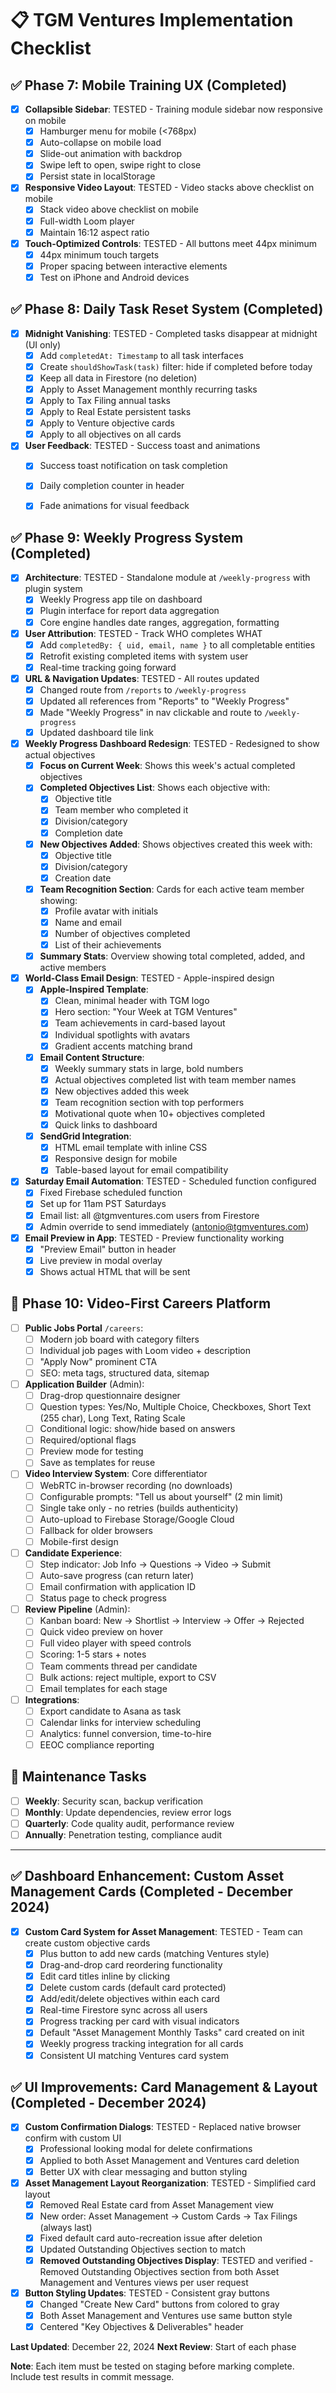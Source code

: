 # 📋 TGM Ventures Implementation Checklist

## ✅ Phase 7: Mobile Training UX (Completed)
- [x] **Collapsible Sidebar**: TESTED - Training module sidebar now responsive on mobile
  - [x] Hamburger menu for mobile (<768px)
  - [x] Auto-collapse on mobile load
  - [x] Slide-out animation with backdrop
  - [x] Swipe left to open, swipe right to close
  - [x] Persist state in localStorage
- [x] **Responsive Video Layout**: TESTED - Video stacks above checklist on mobile
  - [x] Stack video above checklist on mobile
  - [x] Full-width Loom player
  - [x] Maintain 16:12 aspect ratio
- [x] **Touch-Optimized Controls**: TESTED - All buttons meet 44px minimum
  - [x] 44px minimum touch targets
  - [x] Proper spacing between interactive elements
  - [x] Test on iPhone and Android devices

## ✅ Phase 8: Daily Task Reset System (Completed)
- [x] **Midnight Vanishing**: TESTED - Completed tasks disappear at midnight (UI only)
  - [x] Add `completedAt: Timestamp` to all task interfaces
  - [x] Create `shouldShowTask(task)` filter: hide if completed before today
  - [x] Keep all data in Firestore (no deletion)
  - [x] Apply to Asset Management monthly recurring tasks
  - [x] Apply to Tax Filing annual tasks
  - [x] Apply to Real Estate persistent tasks  
  - [x] Apply to Venture objective cards
  - [x] Apply to all objectives on all cards
- [x] **User Feedback**: TESTED - Success toast and animations
  - [x] Success toast notification on task completion
  - [x] Daily completion counter in header
  - [x] Fade animations for visual feedback


## ✅ Phase 9: Weekly Progress System (Completed)
- [x] **Architecture**: TESTED - Standalone module at `/weekly-progress` with plugin system
  - [x] Weekly Progress app tile on dashboard
  - [x] Plugin interface for report data aggregation
  - [x] Core engine handles date ranges, aggregation, formatting
- [x] **User Attribution**: TESTED - Track WHO completes WHAT
  - [x] Add `completedBy: { uid, email, name }` to all completable entities
  - [x] Retrofit existing completed items with system user
  - [x] Real-time tracking going forward
- [x] **URL & Navigation Updates**: TESTED - All routes updated
  - [x] Changed route from `/reports` to `/weekly-progress`
  - [x] Updated all references from "Reports" to "Weekly Progress"
  - [x] Made "Weekly Progress" in nav clickable and route to `/weekly-progress`
  - [x] Updated dashboard tile link
- [x] **Weekly Progress Dashboard Redesign**: TESTED - Redesigned to show actual objectives
  - [x] **Focus on Current Week**: Shows this week's actual completed objectives
  - [x] **Completed Objectives List**: Shows each objective with:
    - [x] Objective title
    - [x] Team member who completed it
    - [x] Division/category
    - [x] Completion date
  - [x] **New Objectives Added**: Shows objectives created this week with:
    - [x] Objective title
    - [x] Division/category
    - [x] Creation date
  - [x] **Team Recognition Section**: Cards for each active team member showing:
    - [x] Profile avatar with initials
    - [x] Name and email
    - [x] Number of objectives completed
    - [x] List of their achievements
  - [x] **Summary Stats**: Overview showing total completed, added, and active members
- [x] **World-Class Email Design**: TESTED - Apple-inspired design
  - [x] **Apple-Inspired Template**:
    - [x] Clean, minimal header with TGM logo
    - [x] Hero section: "Your Week at TGM Ventures"
    - [x] Team achievements in card-based layout
    - [x] Individual spotlights with avatars
    - [x] Gradient accents matching brand
  - [x] **Email Content Structure**:
    - [x] Weekly summary stats in large, bold numbers
    - [x] Actual objectives completed list with team member names
    - [x] New objectives added this week
    - [x] Team recognition section with top performers
    - [x] Motivational quote when 10+ objectives completed
    - [x] Quick links to dashboard
  - [x] **SendGrid Integration**:
    - [x] HTML email template with inline CSS
    - [x] Responsive design for mobile
    - [x] Table-based layout for email compatibility
- [x] **Saturday Email Automation**: TESTED - Scheduled function configured
  - [x] Fixed Firebase scheduled function
  - [x] Set up for 11am PST Saturdays
  - [x] Email list: all @tgmventures.com users from Firestore
  - [x] Admin override to send immediately (antonio@tgmventures.com)
- [x] **Email Preview in App**: TESTED - Preview functionality working
  - [x] "Preview Email" button in header
  - [x] Live preview in modal overlay
  - [x] Shows actual HTML that will be sent

## 💼 Phase 10: Video-First Careers Platform
- [ ] **Public Jobs Portal** `/careers`:
  - [ ] Modern job board with category filters
  - [ ] Individual job pages with Loom video + description
  - [ ] "Apply Now" prominent CTA
  - [ ] SEO: meta tags, structured data, sitemap
- [ ] **Application Builder** (Admin):
  - [ ] Drag-drop questionnaire designer
  - [ ] Question types: Yes/No, Multiple Choice, Checkboxes, Short Text (255 char), Long Text, Rating Scale
  - [ ] Conditional logic: show/hide based on answers
  - [ ] Required/optional flags
  - [ ] Preview mode for testing
  - [ ] Save as templates for reuse
- [ ] **Video Interview System**: Core differentiator
  - [ ] WebRTC in-browser recording (no downloads)
  - [ ] Configurable prompts: "Tell us about yourself" (2 min limit)
  - [ ] Single take only - no retries (builds authenticity)
  - [ ] Auto-upload to Firebase Storage/Google Cloud
  - [ ] Fallback for older browsers
  - [ ] Mobile-first design
- [ ] **Candidate Experience**:
  - [ ] Step indicator: Job Info → Questions → Video → Submit
  - [ ] Auto-save progress (can return later)
  - [ ] Email confirmation with application ID
  - [ ] Status page to check progress
- [ ] **Review Pipeline** (Admin):
  - [ ] Kanban board: New → Shortlist → Interview → Offer → Rejected
  - [ ] Quick video preview on hover
  - [ ] Full video player with speed controls
  - [ ] Scoring: 1-5 stars + notes
  - [ ] Team comments thread per candidate
  - [ ] Bulk actions: reject multiple, export to CSV
  - [ ] Email templates for each stage
- [ ] **Integrations**:
  - [ ] Export candidate to Asana as task
  - [ ] Calendar links for interview scheduling
  - [ ] Analytics: funnel conversion, time-to-hire
  - [ ] EEOC compliance reporting

## 🔧 Maintenance Tasks
- [ ] **Weekly**: Security scan, backup verification
- [ ] **Monthly**: Update dependencies, review error logs
- [ ] **Quarterly**: Code quality audit, performance review
- [ ] **Annually**: Penetration testing, compliance audit

---

## ✅ Dashboard Enhancement: Custom Asset Management Cards (Completed - December 2024)
- [x] **Custom Card System for Asset Management**: TESTED - Team can create custom objective cards
  - [x] Plus button to add new cards (matching Ventures style)
  - [x] Drag-and-drop card reordering functionality
  - [x] Edit card titles inline by clicking
  - [x] Delete custom cards (default card protected)
  - [x] Add/edit/delete objectives within each card
  - [x] Real-time Firestore sync across all users
  - [x] Progress tracking per card with visual indicators
  - [x] Default "Asset Management Monthly Tasks" card created on init
  - [x] Weekly progress tracking integration for all cards
  - [x] Consistent UI matching Ventures card system

## ✅ UI Improvements: Card Management & Layout (Completed - December 2024)
- [x] **Custom Confirmation Dialogs**: TESTED - Replaced native browser confirm with custom UI
  - [x] Professional looking modal for delete confirmations
  - [x] Applied to both Asset Management and Ventures card deletion
  - [x] Better UX with clear messaging and button styling
- [x] **Asset Management Layout Reorganization**: TESTED - Simplified card layout
  - [x] Removed Real Estate card from Asset Management view
  - [x] New order: Asset Management -> Custom Cards -> Tax Filings (always last)
  - [x] Fixed default card auto-recreation issue after deletion
  - [x] Updated Outstanding Objectives section to match
  - [x] **Removed Outstanding Objectives Display**: TESTED and verified - Removed Outstanding Objectives section from both Asset Management and Ventures views per user request
- [x] **Button Styling Updates**: TESTED - Consistent gray buttons
  - [x] Changed "Create New Card" buttons from colored to gray
  - [x] Both Asset Management and Ventures use same button style
  - [x] Centered "Key Objectives & Deliverables" header

**Last Updated**: December 22, 2024
**Next Review**: Start of each phase

**Note**: Each item must be tested on staging before marking complete. Include test results in commit message.